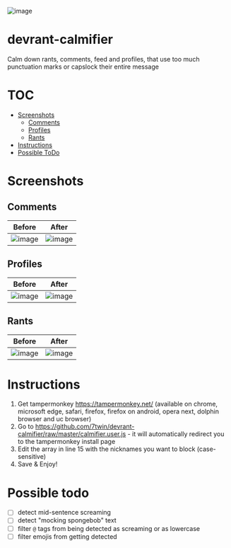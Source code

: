![image](https://user-images.githubusercontent.com/32747235/40332309-f734d0a4-5d53-11e8-98a7-af3d98e75e57.png)

# devrant-calmifier
Calm down rants, comments, feed and profiles, that use too much punctuation marks or capslock their entire message

# TOC

* [Screenshots](#screenshots)
  * [Comments](#comments)
  * [Profiles](#profiles)
  * [Rants](#rants)
* [Instructions](#instructions)
* [Possible ToDo](#possible-todo)

# Screenshots

## Comments

Before | After
------ | -----
![image](https://user-images.githubusercontent.com/32747235/40331228-ed99ae56-5d4f-11e8-93a0-312512612aa2.png) | ![image](https://user-images.githubusercontent.com/32747235/40331201-d60e0b06-5d4f-11e8-85a5-3926670573f0.png)

## Profiles

Before | After
------ | -----
![image](https://user-images.githubusercontent.com/32747235/40331429-9f891b92-5d50-11e8-86bd-3012547b7c43.png) | ![image](https://user-images.githubusercontent.com/32747235/40331392-8440f0bc-5d50-11e8-8b4c-c4f6b428a97a.png)

## Rants

Before | After
------ | -----
![image](https://user-images.githubusercontent.com/32747235/40331516-ee3ab732-5d50-11e8-836a-1065fe3341ec.png) | ![image](https://user-images.githubusercontent.com/32747235/40331471-c6ac96e0-5d50-11e8-819b-98d36a7825ff.png)

# Instructions
1. Get tampermonkey https://tampermonkey.net/ (available on chrome, microsoft edge, safari, firefox, firefox on android, opera next, dolphin browser and uc browser)
2. Go to https://github.com/7twin/devrant-calmifier/raw/master/calmifier.user.js - it will automatically redirect you to the tampermonkey install page
3. Edit the array in line 15 with the nicknames you want to block (case-sensitive)
4. Save & Enjoy!

# Possible todo
* [ ] detect mid-sentence screaming
* [ ] detect "mocking spongebob" text
* [ ] filter `@` tags from being detected as screaming or as lowercase
* [ ] filter emojis from getting detected
